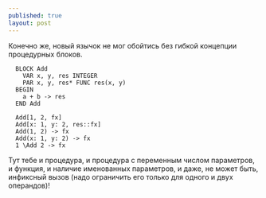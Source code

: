 ```yaml
---
published: true
layout: post
---
```

Конечно же, новый язычок не мог обойтись без гибкой концепции процедурных блоков. 

````
  BLOCK Add 
  	VAR x, y, res INTEGER
  	PAR x, y, res* FUNC res(x, y) 
  BEGIN
  	a + b -> res
  END Add
  
  Add[1, 2, fx]
  Add[x: 1, y: 2, res::fx]
  Add(1, 2) -> fx
  Add(x: 1, y: 2) -> fx
  1 \Add 2 -> fx
````

Тут тебе и процедура, и процедура с переменным числом параметров, и функция, и наличие именованных параметров, и даже, не может быть, инфиксный вызов (надо ограничить его только для одного и двух операндов)!
